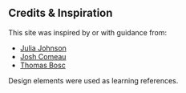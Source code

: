 ## Credits & Inspiration

This site was inspired by or with guidance from:

- [Julia Johnson](https://www.joshwcomeau.com/images/effective-portfolio/julia-home.jpg)
- [Josh Comeau](https://www.joshwcomeau.com)
- [Thomas Bosc](https://thomasbosc.com/)

Design elements were used as learning references.
